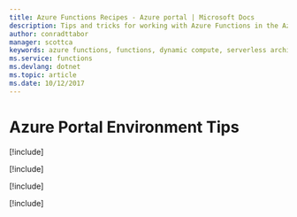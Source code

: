 ```yaml
---
title: Azure Functions Recipes - Azure portal | Microsoft Docs
description: Tips and tricks for working with Azure Functions in the Azure portal
author: conradttabor
manager: scottca
keywords: azure functions, functions, dynamic compute, serverless architecture
ms.service: functions
ms.devlang: dotnet
ms.topic: article
ms.date: 10/12/2017
---
```


# Azure Portal Environment Tips

[!include[](includes/portal-functions-in-portal.md)]

[!include[](includes/portal-environment-controlling-http-verbs.md)]

[!include[](includes/portal-environment-keys.md)]

[!include[](includes/portal-environment-daily-usage-quota.md)]